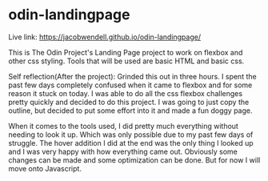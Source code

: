 # odin-landingpage

Live link: https://jacobwendell.github.io/odin-landingpage/

This is The Odin Project's Landing Page project to work on flexbox and other css styling.
Tools that will be used are basic HTML and basic css.  

Self reflection(After the project):
Grinded this out in three hours.  I spent the past few days completely confused when it came to flexbox and for some reason it stuck on today.
I was able to do all the css flexbox challenges pretty quickly and decided to do this project.
I was going to just copy the outline, but decided to put some effort into it and made a fun doggy page.  

When it comes to the tools used,  I did pretty much everything without needing to look it up.  Which was only possible due to my past few days of struggle.
The hover addition I did at the end was the only thing I looked up and I was very happy with how everything came out.  Obviously some changes can be made and some optimization can be done.  But for now I will move onto Javascript.  
